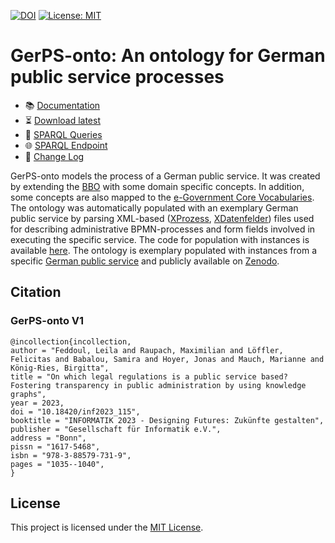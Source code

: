 [![DOI](https://zenodo.org/badge/632821036.svg)](https://zenodo.org/badge/latestdoi/632821036)
[![License: MIT](https://img.shields.io/badge/License-MIT-green.svg)](https://github.com/fusion-jena/GerPS-onto/blob/master/LICENSE)

# GerPS-onto: An ontology for German public service processes

- :books: [Documentation](https://w3id.org/GerPS-onto/ontology/)
- :hourglass_flowing_sand: [Download latest](https://zenodo.org/doi/10.5281/zenodo.7845887)
- :page_facing_up: [SPARQL Queries](https://github.com/fusion-jena/GerPS-onto/tree/main/docs/latest/SPARQL-queries.md)
- :globe_with_meridians: [SPARQL Endpoint](https://fuseki.simplex.fmi.uni-jena.de/#/dataset/GerPS-Onto_V2.0/query)
- :repeat: [Change Log](https://github.com/fusion-jena/GerPS-onto/tree/main/docs/change-log.md)

GerPS-onto models the process of a German public service.
It was created by extending the [BBO](https://hal.science/hal-02365012/document) with some domain specific concepts.
In addition, some concepts are also mapped to the [e-Government Core Vocabularies](https://joinup.ec.europa.eu/collection/semantic-interoperability-community-semic/solution/e-government-core-vocabularies/about).
The ontology was automatically populated with an exemplary German public service by parsing XML-based ([XProzess](https://www.xrepository.de/details/urn:xoev-de:mv:em:standard:xprozess), [XDatenfelder](https://www.xrepository.de/details/urn:xoev-de:fim:standard:xdatenfelder)) files used for describing administrative BPMN-processes and form fields involved in executing the specific service.
The code for population with instances is available [here](https://github.com/fusion-jena/GerPS-onto/tree/main/ontology-population).
The ontology is exemplary populated with instances from a specific [German public service](https://fimportal.de/detail/L/99006028261000) and publicly available on [Zenodo](https://zenodo.org/doi/10.5281/zenodo.7866313).

## Citation

### GerPS-onto V1
```
@incollection{incollection,
author = "Feddoul, Leila and Raupach, Maximilian and Löffler, Felicitas and Babalou, Samira and Hoyer, Jonas and Mauch, Marianne and König-Ries, Birgitta",
title = "On which legal regulations is a public service based? Fostering transparency in public administration by using knowledge graphs",
year = 2023,
doi = "10.18420/inf2023_115",
booktitle = "INFORMATIK 2023 - Designing Futures: Zukünfte gestalten",
publisher = "Gesellschaft für Informatik e.V.",
address = "Bonn",
pissn = "1617-5468",
isbn = "978-3-88579-731-9",
pages = "1035--1040",
}
```

## License

This project is licensed under the [MIT License](https://github.com/fusion-jena/GerPS-onto/blob/master/LICENSE).
